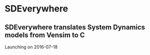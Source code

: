 # SDEverywhere

## SDEverywhere translates System Dynamics models from Vensim to C

Launching on 2016-07-18
